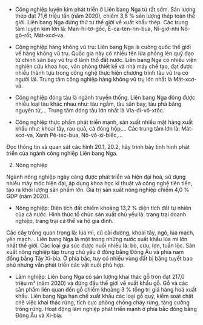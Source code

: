 - Công nghiệp luyện kim phát triển ở Liên bang Nga từ rất sớm. Sản lượng thép đạt 71,6 triệu tấn (năm 2020), chiếm 3,8 % sản lượng thép toàn thế giới. Liên bang Nga đứng thứ tư thế giới về xuất khẩu thép. Các trung tâm luyện kim lớn là: Man-hi-tơ-gốc, Ê-ca-ten-rin-bua, Ni-giơ-nhi Nô-gô-rốt, Mát-xcơ-va.

- Công nghiệp hàng không vũ trụ: Liên bang Nga là cường quốc thế giới về hàng không vũ trụ. Quốc gia này có nhiều tên lửa phóng lên quỹ đạo từ chính sân bay vũ trụ ở lãnh thổ đất nước. Liên bang Nga có nhiều viện nghiên cứu khoa học, văn phòng thiết kế và nhà máy chế tạo, đạt được nhiều thành tựu trong công nghệ thực hiện chương trình tàu vũ trụ có người lái. Trung tâm công nghiệp hàng không vũ trụ lớn nhất là Mát-xcơ-va.

- Công nghiệp đóng tàu là ngành truyền thống, Liên bang Nga đóng được nhiều loại tàu khác nhau như: tàu ngầm, tàu sân bay, tàu phá băng nguyên tử,... Trung tâm đóng tàu lớn nhất là Vla-đi-vô-xtốc.

- Công nghiệp thực phẩm phát triển mạnh, sản xuất nhiều mặt hàng xuất khẩu như: khoai tây, rau quả, cá đóng hộp,... Các trung tâm lớn là: Mát-xcơ-va, Xanh Pê-téc-bua, Nô-vô-xi-biếc,...

Đọc thông tin và quan sát các hình 20.1, 20.2, hãy trình bày tình hình phát triển của ngành công nghiệp Liên bang Nga.

2. Nông nghiệp

Ngành nông nghiệp ngày càng được phát triển và hiện đại hoá, sử dụng nhiều máy móc hiện đại, áp dụng khoa học kĩ thuật và công nghệ tiên tiến, tạo ra khối lượng sản phẩm lớn. Giá trị sản xuất nông nghiệp chiếm 4,0 % GDP (năm 2020).

- Nông nghiệp: Diện tích đất chiếm khoảng 13,2 % diện tích đất tự nhiên của cả nước. Hình thức tổ chức sản xuất chủ yếu là: trang trại doanh nghiệp, trang trại cá thể và hộ gia đình.

Các cây trồng quan trọng là: lúa mì, củ cải đường, khoai tây, ngô, lúa mạch, yến mạch... Liên bang Nga là một trong những nước xuất khẩu lúa mì lớn nhất thế giới. Các loại gia súc được nuôi nhiều là: bò, cừu, lợn, tuần lộc. Sản xuất nông nghiệp tập trung chủ yếu ở đồng bằng Đông Âu và phía nam đồng bằng Tây Xi-bia. Ở phía bắc, tuy có nhiều vùng đất bị băng tuyết bao phủ nhưng vẫn phát triển các vật nuôi phù hợp.

- Lâm nghiệp: Liên bang Nga có sản lượng khai thác gỗ tròn đạt 217,0 triệu m³ (năm 2020) và đứng đầu thế giới về xuất khẩu gỗ. Gỗ và các sản phẩm liên quan đến gỗ chiếm khoảng 3 % tổng trị giá hàng hoá xuất khẩu. Liên bang Nga hạn chế xuất khẩu các loại gỗ quý, kiểm soát chặt chẽ việc khai thác rừng, tích cực phòng chống cháy rừng, tăng cường trồng rừng. Hoạt động lâm nghiệp phát triển mạnh ở phía bắc đồng bằng Đông Âu và Xi-bia.